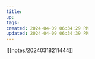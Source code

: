 ```yaml
---
title:
up: 
tags: 
created: 2024-04-09 06:34:29 PM
updated: 2024-04-09 06:34:39 PM
---
```

![[notes/20240318211444]]